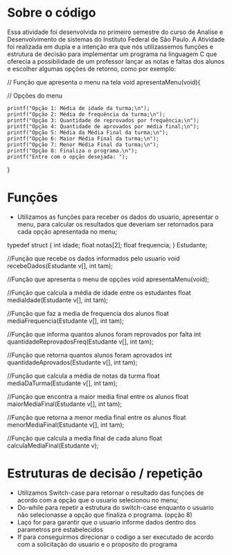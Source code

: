 # Sobre o código


Essa atividade foi desenvolvida no primeiro semestre do curso de Analise e Desenvolvimento de sistemas do Instituto Federal de São Paulo. A Atividade foi realizada em dupla e a intenção era que nós utilizassemos funções e estrutura de decisão para implementar um programa na linguagem C que oferecia a possibilidade de um professor lançar as notas e faltas dos alunos e escolher algumas opções de retorno, como por exemplo:

// Função que apresenta o menu na tela
void apresentaMenu(void){

   // Opções do menu
   
    printf("Opção 1: Média de idade da turma;\n");
    printf("Opção 2: Média de frequência da turma;\n");
    printf("Opção 3: Quantidade de reprovados por frequência;\n");
    printf("Opção 4: Quantidade de aprovados por média final;\n");
    printf("Opção 5: Média da Média Final da turma;\n");
    printf("Opção 6: Maior Média Final da turma;\n");
    printf("Opção 7: Menor Média Final da turma;\n");
    printf("Opção 8: Finaliza o programa.\n");
    printf("Entre com o opção desejada: ");
}


# Funções 

- Utilizamos as funções para receber os dados do usuario, apresentar o menu, para calcular os resultados que deveriam ser retornados para cada opção apresentada no menu;

typedef struct {
  int idade;
  float notas[2];
  float frequencia;
} Estudante;

//Função que recebe os dados informados pelo usuario
void recebeDados(Estudante v[], int tam);

//Função que apresenta o menu de opções
void apresentaMenu(void);

//Função que calcula a média de idade entre os estudantes
float mediaIdade(Estudante v[], int tam);

//Função que faz a media de frequencia dos alunos
float mediaFrequencia(Estudante v[], int tam);

//Função que informa quantos alunos foram reprovados por falta
int quantidadeReprovadosFreq(Estudante v[], int tam);

//Função que retorna quantos alunos foram aprovados
int quantidadeAprovados(Estudante v[], int tam);

//Função que calcula a média de notas da turma
float mediaDaTurma(Estudante v[], int tam);

//Função que encontra a maior media final entre os alunos
float maiorMediaFinal(Estudante v[], int tam);

//Função que retorna a menor media final entre os alunos
float menorMediaFinal(Estudante v[], int tam);

//Função que calcula a media final de cada aluno
float calculaMediaFinal(Estudante v);


# Estruturas de decisão / repetição

- Utilizamos Switch-case para retornar o resultado das funções de acordo com a opção que o usuario selecionou no menu;
- Do-while para repetir a estrutura do switch-case enquanto o usuario não selecionasse a opção que finaliza o programa. (opção 8)
- Laço for para garantir que o usuario informe dados dentro dos parametros pré estabelecidos
- If para conseguirmos direcionar o codigo a ser executado de acordo com a solicitação do usuario e o proposito do programa

